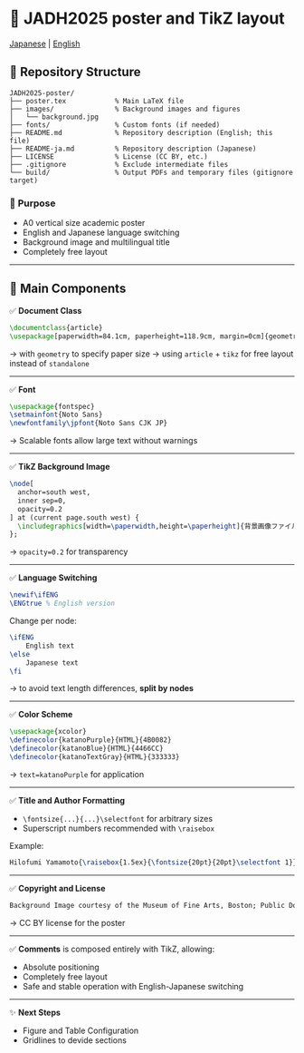 # 📝 **JADH2025 poster and TikZ layout**

[Japanese](README-ja.md) | [English](README.md)

## 📂 **Repository Structure**

```
JADH2025-poster/
├── poster.tex            % Main LaTeX file
├── images/               % Background images and figures
│   └── background.jpg
├── fonts/                % Custom fonts (if needed)
├── README.md             % Repository description (English; this file)
├── README-ja.md          % Repository description (Japanese)
├── LICENSE               % License (CC BY, etc.)
├── .gitignore            % Exclude intermediate files
└── build/                % Output PDFs and temporary files (gitignore target)
```

### 🎯 **Purpose**

- A0 vertical size academic poster
- English and Japanese language switching
- Background image and multilingual title
- Completely free layout

---

## 🌿 **Main Components**

✅ **Document Class**

```latex
\documentclass{article}
\usepackage[paperwidth=84.1cm, paperheight=118.9cm, margin=0cm]{geometry}
```

→ with `geometry` to specify paper size → using `article` + `tikz` for free layout instead of `standalone`

---

✅ **Font**

```latex
\usepackage{fontspec}
\setmainfont{Noto Sans}
\newfontfamily\jpfont{Noto Sans CJK JP}
```

→ Scalable fonts allow large text without warnings

---

✅ **TikZ Background Image**

```latex
\node[
  anchor=south west,
  inner sep=0,
  opacity=0.2
] at (current page.south west) {
  \includegraphics[width=\paperwidth,height=\paperheight]{背景画像ファイル}
};
```

→ `opacity=0.2` for transparency

---

✅ **Language Switching**

```latex
\newif\ifENG
\ENGtrue % English version
```

Change per node:

```latex
\ifENG
    English text
\else
    Japanese text
\fi
```

→ to avoid text length differences, **split by nodes**

---

✅ **Color Scheme**

```latex
\usepackage{xcolor}
\definecolor{katanoPurple}{HTML}{4B0082}
\definecolor{katanoBlue}{HTML}{4466CC}
\definecolor{katanoTextGray}{HTML}{333333}
```

→ `text=katanoPurple` for application

---

✅ **Title and Author Formatting**

- `\fontsize{...}{...}\selectfont` for arbitrary sizes
- Superscript numbers recommended with `\raisebox`

Example:

```latex
Hilofumi Yamamoto{\raisebox{1.5ex}{\fontsize{20pt}{20pt}\selectfont 1}}
```

---

✅ **Copyright and License**

```latex
Background Image courtesy of the Museum of Fine Arts, Boston; Public Domain
```

→ CC BY license for the poster

---

✅ **Comments** is composed entirely with TikZ, allowing:

- Absolute positioning
- Completely free layout
- Safe and stable operation with English-Japanese switching

---

✨ **Next Steps**

- Figure and Table Configuration
- Gridlines to devide sections
